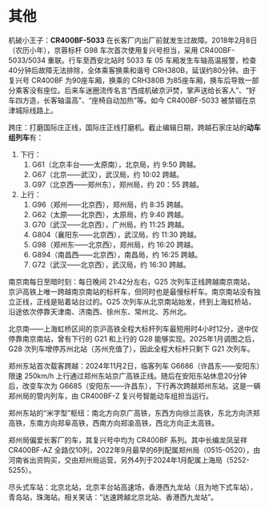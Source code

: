 # 其他

机破小王子：**CR400BF-5033** 在长客厂内出厂前就发生过故障。2018年2月8日（农历小年），京蓉标杆 G98 车次首次使用复兴号担当，采用 CR400BF-5033/5034 重联。行车至西安北站时 5033 车 05 车厢发生车轴高温报警，检查40分钟后故障无法排除，全体乘客换乘和谐号 CRH380B，延误约80分钟。由于复兴号 CR400BF 为90座车厢，换乘的 CRH380B 为85座车厢，换车后导致一部分乘客没有座位。后来车迷圈流传名言“西成机破京沪焚，掌声送给长客人”、“好车四方造，长客轴温高”、“座椅自动加热”等。如今 CR400BF-5033 被禁锢在京津城际线路上。

跨庄：打磨国际庄正线，国际庄正线打磨机。截止编辑日期，跨越石家庄站的**动车组列车**有：

1. 下行：
    1. G61（北京丰台——太原南），北京局，约 9:50 跨越。
    2. G67（北京——武汉），武汉局，约 10:02 跨越。
    3. G97（北京西——郑州东），郑州局，约 20：55 跨越。
2. 上行：
    1. G96（郑州——北京西），郑州局，约 8:35 跨越。
    2. G62（太原——北京西），太原局，约 9:40 跨越。
    3. G70（武汉——北京西），广州局，约 11:25 跨越。
    4. G804（襄阳东——北京西），武汉局，约 11:30 跨越。
    5. G98（郑州东——北京西），郑州局，约 16:20 跨越。
    6. G894（南昌西——北京西），南昌局，约 16:25 跨越。
    7. G72（武汉——北京西），武汉局，约 16:30 跨越。

南京南每日至暗时刻：每日晚间 21:42分左右，G25 次列车正线跨越南京南站，京沪高铁上唯一跨越南京南站的标杆车，但同时也是最慢标杆车。南京南站没有独立正线，正线是贴着站台过的。G25 次列车从北京南站始发，终到上海虹桥站，沿途依次停靠天津南、济南西、徐州东、常州北、苏州北。

北京南——上海虹桥区间的京沪高铁全程大标杆列车最短用时4小时12分，途中仅停靠南京南站，曾有下行的 G21 和上行的 G28 能够实现。2025年1月调图之后，G28 次列车增停苏州北站（苏州充值了），因此全程大标杆只剩下 G21 次列车。

郑州东站首次载客跨越：2024年11月2日，临客列车 G6686（许昌东——安阳东）限速 250km/h 上行通过郑州东站京广高铁正线。随后在安阳东站休息20分钟后，改变车次为 G6685（安阳东——许昌东），下行再次跨越郑州东站。这是一辆郑州局的管内列车，由 CR400BF-Z 复兴号智能动车组担当运行。

郑州东站的“米字型”枢纽：南北方向京广高铁，东西方向徐兰高铁，东北方向济郑高铁，东南方向郑阜高铁，西南方向郑渝高铁，西北方向正太高铁。

郑州局偏爱长客厂的车，其复兴号中均为 CR400BF 系列。其中长编龙凤呈祥 CR400BF-AZ 全路仅10列，2022年9月最早的6列配属郑州局（0515-0520），由河南省出资购买，交由郑州局运营，另外4列于2024年1月配属上海局（5252-5255）。

尽头式车站：北京北站，北京丰台站高速场，香港西九龙站（且为地下式车站），青岛站，珠海站。相关笑话：“达速跨越北京北站、香港西九龙站”。
